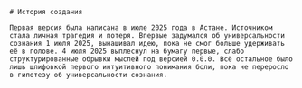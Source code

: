 	# История создания

	Первая версия была написана в июле 2025 года в Астане. Источником стала личная трагедия и потеря. Впервые задумался об универсальности сознания 1 июля 2025, вынашивал идею, пока не смог больше удерживать её в голове. 4 июля 2025 выплеснул на бумагу первые, слабо структурированные обрывки мыслей под версией 0.0.0. Всё остальное было лишь шлифовкой первого интуитивного понимания боли, пока не переросло в гипотезу об универсальности сознания.
